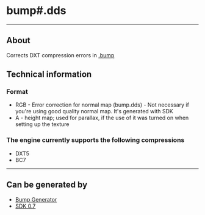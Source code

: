 # bump#.dds #

___

## About ##

Corrects DXT compression errors in [.bump](bump.md)

## Technical information ##

### Format ##

- RGB - Error correction for normal map (bump.dds) - Not necessary if you're using good quality normal map. It's generated with SDK
- A - height map; used for parallax, if the use of it was turned on when setting up the texture

### The engine currently supports the following compressions ##

- DXT5
- BC7

___

## Can be generated by ##

- [Bump Generator](../../modding-tools/bump-generator.md)
- [SDK 0.7](../../sdk/index.html)
